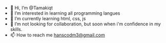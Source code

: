 - 👋 Hi, I’m @Tamakiqt
- 👀 I’m interested in learning all programming langues
- 🌱 I’m currently learning html, css, js
- 💞️ I’m not looking for collaboration, but soon when i'm confidence in my skills.
- 📫 How to reach me hanscodm3@gmail.com

<!---
Tamakiqt/Tamakiqt is a ✨ special ✨ repository because its `README.md` (this file) appears on your GitHub profile.
You can click the Preview link to take a look at your changes.
--->
